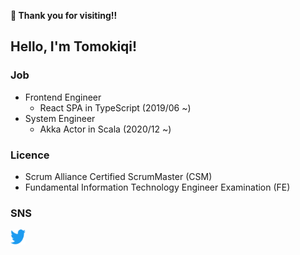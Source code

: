 **🎉 Thank you for visiting!!**

## Hello, I'm Tomokiqi!

### Job

- Frontend Engineer
  - React SPA in TypeScript (2019/06 ~)
- System Engineer
  - Akka Actor in Scala (2020/12 ~)

### Licence

- Scrum Alliance Certified ScrumMaster (CSM)
- Fundamental Information Technology Engineer Examination (FE)

### SNS

<a href="https://twitter.com/tomokiqi"><img src="assets/twitter.svg" alt="Twitter" width="24px" height="24px
"/></a>
